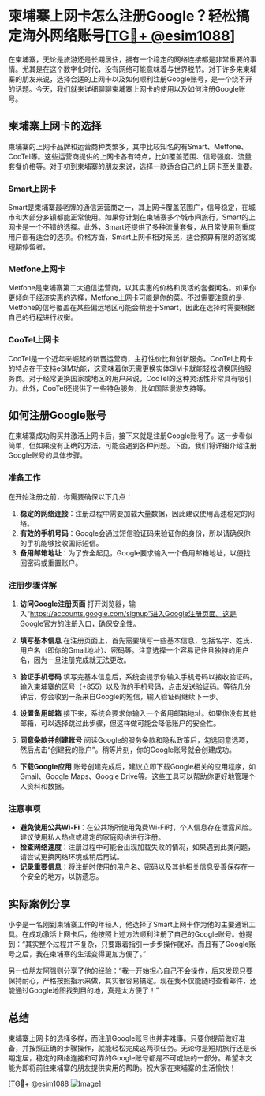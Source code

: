 # 柬埔寨上网卡怎么注册Google？轻松搞定海外网络账号[[TG💪+ @esim1088](https://t.me/s/esim1088)]

在柬埔寨，无论是旅游还是长期居住，拥有一个稳定的网络连接都是非常重要的事情。尤其是在这个数字化时代，没有网络可能意味着与世界脱节。对于许多来柬埔寨的朋友来说，选择合适的上网卡以及如何顺利注册Google账号，是一个绕不开的话题。今天，我们就来详细聊聊柬埔寨上网卡的使用以及如何注册Google账号。

## 柬埔寨上网卡的选择

柬埔寨的上网卡品牌和运营商种类繁多，其中比较知名的有Smart、Metfone、CooTel等。这些运营商提供的上网卡各有特点，比如覆盖范围、信号强度、流量套餐价格等。对于初到柬埔寨的朋友来说，选择一款适合自己的上网卡至关重要。

### Smart上网卡

Smart是柬埔寨最老牌的通信运营商之一，其上网卡覆盖范围广，信号稳定，在城市和大部分乡镇都能正常使用。如果你计划在柬埔寨多个城市间旅行，Smart的上网卡是一个不错的选择。此外，Smart还提供了多种流量套餐，从日常使用到重度用户都有适合的选项。价格方面，Smart上网卡相对亲民，适合预算有限的游客或短期停留者。

### Metfone上网卡

Metfone是柬埔寨第二大通信运营商，以其实惠的价格和灵活的套餐闻名。如果你更倾向于经济实惠的选择，Metfone上网卡可能是你的菜。不过需要注意的是，Metfone的信号覆盖在某些偏远地区可能会稍逊于Smart，因此在选择时需要根据自己的行程进行权衡。

### CooTel上网卡

CooTel是一个近年来崛起的新晋运营商，主打性价比和创新服务。CooTel上网卡的特点在于支持eSIM功能，这意味着你无需更换实体SIM卡就能轻松切换网络服务商。对于经常更换国家或地区的用户来说，CooTel的这种灵活性非常具有吸引力。此外，CooTel还提供了一些特色服务，比如国际漫游支持等。

## 如何注册Google账号

在柬埔寨成功购买并激活上网卡后，接下来就是注册Google账号了。这一步看似简单，但如果没有正确的方法，可能会遇到各种问题。下面，我们将详细介绍注册Google账号的具体步骤。

### 准备工作

在开始注册之前，你需要确保以下几点：

1. **稳定的网络连接**：注册过程中需要加载大量数据，因此建议使用高速稳定的网络。
2. **有效的手机号码**：Google会通过短信验证码来验证你的身份，所以请确保你的手机能够接收国际短信。
3. **备用邮箱地址**：为了安全起见，Google要求输入一个备用邮箱地址，以便找回密码或重置账户。

### 注册步骤详解

1. **访问Google注册页面**
   打开浏览器，输入“https://accounts.google.com/signup”进入Google注册页面。这是Google官方的注册入口，确保安全性。

2. **填写基本信息**
   在注册页面上，首先需要填写一些基本信息，包括名字、姓氏、用户名（即你的Gmail地址）、密码等。注意选择一个容易记住且独特的用户名，因为一旦注册完成就无法更改。

3. **验证手机号码**
   填写完基本信息后，系统会提示你输入手机号码以接收验证码。输入柬埔寨的区号（+855）以及你的手机号码，点击发送验证码。等待几分钟后，你会收到一条来自Google的短信，输入验证码继续下一步。

4. **设置备用邮箱**
   接下来，系统会要求你输入一个备用邮箱地址。如果你没有其他邮箱，可以选择跳过此步骤，但这样做可能会降低账户的安全性。

5. **同意条款并创建账号**
   阅读Google的服务条款和隐私政策后，勾选同意选项，然后点击“创建我的账户”。稍等片刻，你的Google账号就会创建成功。

6. **下载Google应用**
   账号创建完成后，建议立即下载Google相关的应用程序，如Gmail、Google Maps、Google Drive等。这些工具可以帮助你更好地管理个人资料和数据。

### 注意事项

- **避免使用公共Wi-Fi**：在公共场所使用免费Wi-Fi时，个人信息存在泄露风险。建议使用私人热点或稳定的家庭网络进行注册。
- **检查网络速度**：注册过程中可能会出现加载失败的情况，如果遇到此类问题，请尝试更换网络环境或稍后再试。
- **记录重要信息**：将注册时使用的用户名、密码以及其他相关信息妥善保存在一个安全的地方，以防遗忘。

## 实际案例分享

小李是一名刚到柬埔寨工作的年轻人，他选择了Smart上网卡作为他的主要通讯工具。在成功激活上网卡后，他按照上述方法顺利注册了自己的Google账号。他提到：“其实整个过程并不复杂，只要跟着指引一步步操作就好。而且有了Google账号之后，我在柬埔寨的生活变得更加方便了。”

另一位朋友阿强则分享了他的经验：“我一开始担心自己不会操作，后来发现只要保持耐心，严格按照指示来做，其实很容易搞定。现在我不仅能随时查看邮件，还能通过Google地图找到目的地，真是太方便了！”

## 总结

柬埔寨上网卡的选择多样，而注册Google账号也并非难事。只要你提前做好准备，并按照正确的步骤操作，就能轻松完成这两项任务。无论你是短期旅行还是长期定居，稳定的网络连接和可靠的Google账号都是不可或缺的一部分。希望本文能为即将前往柬埔寨的朋友提供实用的帮助。祝大家在柬埔寨的生活愉快！

[[TG💪+ @esim1088](https://t.me/s/esim1088) ![Image](https://i.postimg.cc/4NQfJmqS/Snipaste-2025-05-13-00-14-12.png)]